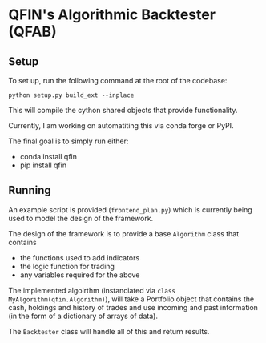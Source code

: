 # QFIN's Algorithmic Backtester (QFAB)

## Setup

To set up, run the following command at the root of the codebase:

``python setup.py build_ext --inplace``

This will compile the cython shared objects that provide functionality. 

Currently, I am working on automatiting this via conda forge or PyPI. 

The final goal is to simply run either:

- conda install qfin
- pip install qfin

## Running 

An example script is provided (``frontend_plan.py``) which is currently being used to model the design of the framework.

The design of the framework is to provide a base ``Algorithm`` class that contains 

- the functions used to add indicators
- the logic function for trading
- any variables required for the above

The implemented algoirthm (instanciated via ``class MyAlgorithm(qfin.Algorithm)``), will take a Portfolio object that contains the cash, holdings and history of trades and use incoming and past information (in the form of a dictionary of arrays of data).

The ``Backtester`` class will handle all of this and return results. 